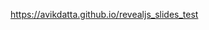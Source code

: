 <a href="https://avikdatta.github.io/revealjs_slides_test" target="_blank" rel="noreferrer noopener">https://avikdatta.github.io/revealjs_slides_test</a>
